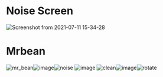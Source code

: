 # Noise Screen

![Screenshot from 2021-07-11 15-34-28](https://user-images.githubusercontent.com/80582110/125192533-997eec00-e25d-11eb-9743-cdca4f545688.png)

# Mrbean
![mr_bean](https://user-images.githubusercontent.com/80582110/125941873-1db471ab-299e-4466-b9a3-a0014f20b7cf.jpeg)![image](https://user-images.githubusercontent.com/80582110/125944217-87465e31-b861-4f29-90c8-733256fa2b5a.png)![noise](https://user-images.githubusercontent.com/80582110/125941898-4e1440a3-e8a8-4810-8cd6-703e1f4152c9.jpg) ![image](https://user-images.githubusercontent.com/80582110/125944908-bf6d756c-cc9a-4762-aeba-45a15d53b2e5.png)
 ![clean](https://user-images.githubusercontent.com/80582110/125941977-1fa0d28a-5c04-455e-bd1f-e6b5e2c10233.jpg)![image](https://user-images.githubusercontent.com/80582110/125944424-8950988f-a247-4fd9-b40e-1db5c178df05.png)![rotate](https://user-images.githubusercontent.com/80582110/125942008-4ebabe39-7081-4776-ab57-822937b6b139.jpg)

   
